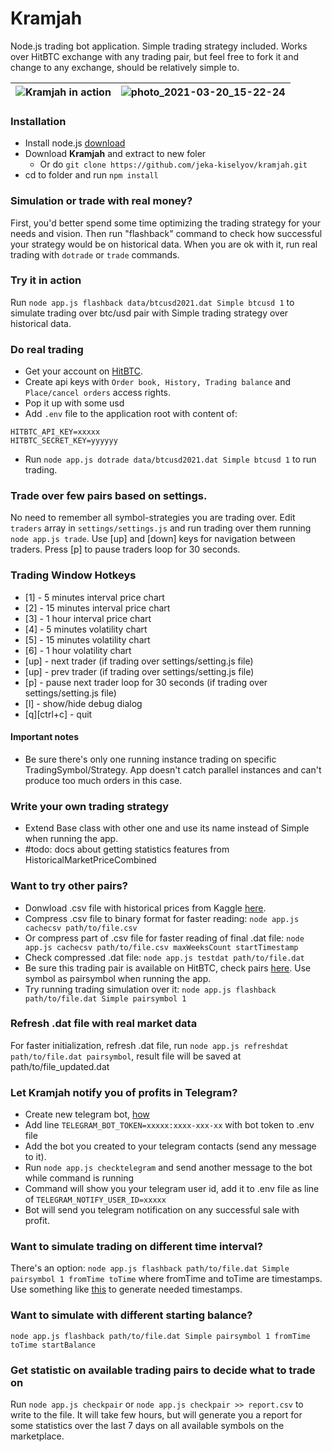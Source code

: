 # Kramjah

Node.js trading bot application. Simple trading strategy included. Works over HitBTC exchange with any trading pair, but feel free to fork it and change to any exchange, should be relatively simple to. 


![Kramjah in action](https://user-images.githubusercontent.com/1434612/110217873-3a7c2580-7ebf-11eb-862c-da91c15d548e.gif)  | ![photo_2021-03-20_15-22-24](https://user-images.githubusercontent.com/1434612/112845420-83ce2800-90ad-11eb-9356-b11c2f549bdf.jpg)
------------- | -------------




### Installation

- Install node.js [download](https://nodejs.org/en/download/)
- Download **Kramjah** and extract to new foler
    - Or do `git clone https://github.com/jeka-kiselyov/kramjah.git`
- cd to folder and run `npm install`

### Simulation or trade with real money?

First, you'd better spend some time optimizing the trading strategy for your needs and vision. Then run "flashback" command to check how successful your strategy would be on historical data. When you are ok with it, run real trading with `dotrade` or `trade` commands.

### Try it in action

Run `node app.js flashback data/btcusd2021.dat Simple btcusd 1` to simulate trading over btc/usd pair with Simple trading strategy over historical data.

### Do real trading

- Get your account on [HitBTC](https://hitbtc.com/).
- Create api keys with `Order book, History, Trading balance` and `Place/cancel orders` access rights.
- Pop it up with some usd
- Add `.env` file to the application root with content of:
```
HITBTC_API_KEY=xxxxx
HITBTC_SECRET_KEY=yyyyyy
```
- Run `node app.js dotrade data/btcusd2021.dat Simple btcusd 1` to run trading.

### Trade over few pairs based on settings.

No need to remember all symbol-strategies you are trading over. Edit `traders` array in `settings/settings.js` and run trading over them running `node app.js trade`. Use [up] and [down] keys for navigation between traders. Press [p] to pause traders loop for 30 seconds.

### Trading Window Hotkeys

- [1] - 5 minutes interval price chart
- [2] - 15 minutes interval price chart
- [3] - 1 hour interval price chart
- [4] - 5 minutes volatility chart
- [5] - 15 minutes volatility chart
- [6] - 1 hour volatility chart
- [up] - next trader (if trading over settings/setting.js file)
- [up] - prev trader (if trading over settings/setting.js file)
- [p] - pause next trader loop for 30 seconds (if trading over settings/setting.js file)
- [l] - show/hide debug dialog
- [q][ctrl+c] - quit

#### Important notes

- Be sure there's only one running instance trading on specific TradingSymbol/Strategy. App doesn't catch parallel instances and can't produce too much orders in this case.

### Write your own trading strategy

- Extend Base class with other one and use its name instead of Simple when running the app.
- #todo: docs about getting statistics features from HistoricalMarketPriceCombined

### Want to try other pairs?

- Donwload .csv file with historical prices from Kaggle [here](https://www.kaggle.com/tencars/392-crypto-currency-pairs-at-minute-resolution).
- Compress .csv file to binary format for faster reading: `node app.js cachecsv path/to/file.csv`
- Or compress part of .csv file for faster reading of final .dat file: `node app.js cachecsv path/to/file.csv maxWeeksCount startTimestamp`
- Check compressed .dat file: `node app.js testdat path/to/file.dat`
- Be sure this trading pair is available on HitBTC, check pairs [here](https://api.hitbtc.com/api/2/public/symbol). Use symbol as pairsymbol when running the app.
- Try running trading simulation over it: `node app.js flashback path/to/file.dat Simple pairsymbol 1`

### Refresh .dat file with real market data

For faster initialization, refresh .dat file, run `node app.js refreshdat path/to/file.dat pairsymbol`, result file will be saved at path/to/file_updated.dat

### Let Kramjah notify you of profits in Telegram?

- Create new telegram bot, [how](https://core.telegram.org/bots#3-how-do-i-create-a-bot)
- Add line `TELEGRAM_BOT_TOKEN=xxxxx:xxxx-xxx-xx` with bot token to .env file
- Add the bot you created to your telegram contacts (send any message to it).
- Run `node app.js checktelegram` and send another message to the bot while command is running
- Command will show you your telegram user id, add it to .env file as line of `TELEGRAM_NOTIFY_USER_ID=xxxxx`
- Bot will send you telegram notification on any successful sale with profit.

### Want to simulate trading on different time interval?

There's an option:
`node app.js flashback path/to/file.dat Simple pairsymbol 1 fromTime toTime` where fromTime and toTime are timestamps. Use something like [this](https://www.unixtimestamp.com/index.php) to generate needed timestamps.

### Want to simulate with different starting balance?

`node app.js flashback path/to/file.dat Simple pairsymbol 1 fromTime toTime startBalance`

### Get statistic on available trading pairs to decide what to trade on

Run `node app.js checkpair` or `node app.js checkpair >> report.csv` to write to the file. It will take few hours, but will generate you a report for some statistics over the last 7 days on all available symbols on the marketplace.
